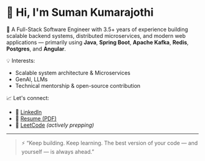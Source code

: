 # 👋 Hi, I'm Suman Kumarajothi

🚀 A Full-Stack Software Engineer with 3.5+ years of experience building scalable backend systems, distributed microservices, and modern web applications — primarily using **Java**, **Spring Boot**, **Apache Kafka**, **Redis**, **Postgres**, and **Angular**.

💡 Interests:
- Scalable system architecture & Microservices
- GenAI, LLMs
- Technical mentorship & open-source contribution

📈 Let's connect:
- 💼 [LinkedIn](https://linkedin.com/in/suman-kumarajothi)
- 📄 [Resume (PDF)](https://github.com/suman-kumarajothi/resume/blob/main/Suman_Kumarajothi_Resume.pdf)
- 🧠 [LeetCode](https://leetcode.com/) *(actively prepping)*

---

> ⚡ “Keep building. Keep learning. The best version of your code — and yourself — is always ahead.”
